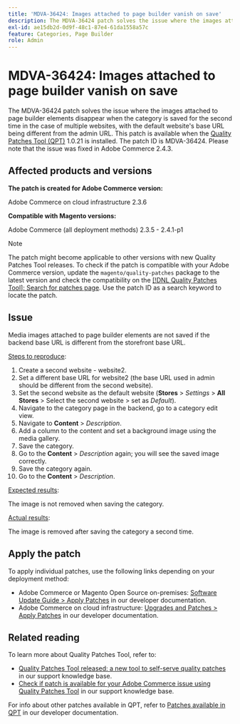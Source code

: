 ```yaml
---
title: 'MDVA-36424: Images attached to page builder vanish on save'
description: The MDVA-36424 patch solves the issue where the images attached to page builder elements disappear when the category is saved for the second time in the case of multiple websites, with the default website's base URL being different from the admin URL. This patch is available when the [Quality Patches Tool (QPT)](/help/announcements/adobe-commerce-announcements/magento-quality-patches-released-new-tool-to-self-serve-quality-patches.md) 1.0.21 is installed. The patch ID is MDVA-36424. Please note that the issue was fixed in Adobe Commerce 2.4.3.
exl-id: ae15db2d-0d9f-48c1-87e4-61da1558a57c
feature: Categories, Page Builder
role: Admin
---
```

# MDVA-36424: Images attached to page builder vanish on save

The MDVA-36424 patch solves the issue where the images attached to page builder elements disappear when the category is saved for the second time in the case of multiple websites, with the default website's base URL being different from the admin URL. This patch is available when the [Quality Patches Tool (QPT)](/help/announcements/adobe-commerce-announcements/magento-quality-patches-released-new-tool-to-self-serve-quality-patches.md) 1.0.21 is installed. The patch ID is MDVA-36424. Please note that the issue was fixed in Adobe Commerce 2.4.3.

## Affected products and versions

**The patch is created for Adobe Commerce version:**

Adobe Commerce on cloud infrastructure 2.3.6

**Compatible with Magento versions:**

Adobe Commerce (all deployment methods) 2.3.5 - 2.4.1-p1

>[!NOTE]
>
>The patch might become applicable to other versions with new Quality Patches Tool releases. To check if the patch is compatible with your Adobe Commerce version, update the `magento/quality-patches` package to the latest version and check the compatibility on the [[!DNL Quality Patches Tool]: Search for patches page](https://devdocs.magento.com/quality-patches/tool.html#patch-grid). Use the patch ID as a search keyword to locate the patch.

## Issue

Media images attached to page builder elements are not saved if the backend base URL is different from the storefront base URL.

<u>Steps to reproduce</u>:

1. Create a second website - website2.
1. Set a different base URL for website2 (the base URL used in admin should be different from the second website).
1. Set the second website as the default website (**Stores** > *Settings* > **All Stores** > Select the second website > set as *Default*).
1. Navigate to the category page in the backend, go to a category edit view.
1. Navigate to **Content** > *Description*.
1. Add a column to the content and set a background image using the media gallery.
1. Save the category.
1. Go to the **Content** > *Description* again; you will see the saved image correctly.
1. Save the category again.
1. Go to the **Content** > *Description*.

<u>Expected results</u>:

The image is not removed when saving the category.

<u>Actual results</u>:

The image is removed after saving the category a second time.

## Apply the patch

To apply individual patches, use the following links depending on your deployment method:

* Adobe Commerce or Magento Open Source on-premises: [Software Update Guide > Apply Patches](https://devdocs.magento.com/guides/v2.4/comp-mgr/patching/mqp.html) in our developer documentation.
* Adobe Commerce on cloud infrastructure: [Upgrades and Patches > Apply Patches](https://devdocs.magento.com/cloud/project/project-patch.html) in our developer documentation.

## Related reading

To learn more about Quality Patches Tool, refer to:

* [Quality Patches Tool released: a new tool to self-serve quality patches](/help/announcements/adobe-commerce-announcements/magento-quality-patches-released-new-tool-to-self-serve-quality-patches.md) in our support knowledge base.
* [Check if patch is available for your Adobe Commerce issue using Quality Patches Tool](/help/support-tools/patches-available-in-qpt-tool/check-patch-for-magento-issue-with-magento-quality-patches.md) in our support knowledge base.

For info about other patches available in QPT, refer to [Patches available in QPT](https://devdocs.magento.com/quality-patches/tool.html#patch-grid) in our developer documentation.
